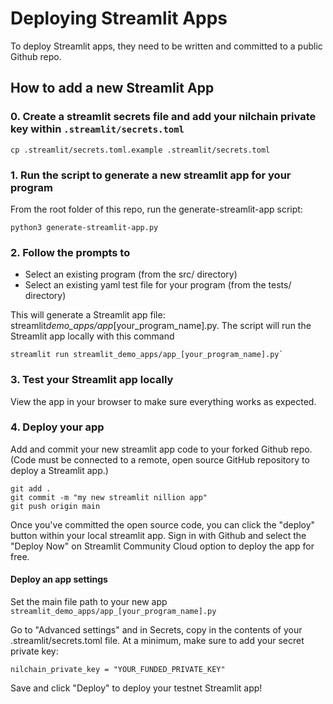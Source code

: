 # Deploying Streamlit Apps

To deploy Streamlit apps, they need to be written and committed to a public Github repo.

## How to add a new Streamlit App

### 0. Create a streamlit secrets file and add your nilchain private key within `.streamlit/secrets.toml`

```
cp .streamlit/secrets.toml.example .streamlit/secrets.toml
```

### 1. Run the script to generate a new streamlit app for your program

From the root folder of this repo, run the generate-streamlit-app script:

```
python3 generate-streamlit-app.py
```

### 2. Follow the prompts to

- Select an existing program (from the src/ directory)
- Select an existing yaml test file for your program (from the tests/ directory)

This will generate a Streamlit app file: streamlit*demo_apps/app*[your_program_name].py. The script will run the Streamlit app locally with this command

```
streamlit run streamlit_demo_apps/app_[your_program_name].py`
```

### 3. Test your Streamlit app locally

View the app in your browser to make sure everything works as expected.

### 4. Deploy your app

Add and commit your new streamlit app code to your forked Github repo. (Code must be connected to a remote, open source GitHub repository to deploy a Streamlit app.)

```
git add .
git commit -m "my new streamlit nillion app"
git push origin main
```

Once you've committed the open source code, you can click the "deploy" button within your local streamlit app. Sign in with Github and select the "Deploy Now" on Streamlit Community Cloud option to deploy the app for free.

#### Deploy an app settings

Set the main file path to your new app `streamlit_demo_apps/app_[your_program_name].py`

Go to "Advanced settings" and in Secrets, copy in the contents of your .streamlit/secrets.toml file. At a minimum, make sure to add your secret private key:

```
nilchain_private_key = "YOUR_FUNDED_PRIVATE_KEY"
```

Save and click "Deploy" to deploy your testnet Streamlit app!
